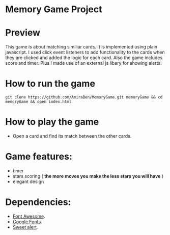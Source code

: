 # Memory Game Project

# Preview
This game is about matching similiar cards. It is implemented using plain javascript. I used click event listeners to add functionality to the cards when they are clicked and added the logic for each card. Also the game includes score and timer. Plus I made use of an external js libary for showing alerts. 

# How to run the game
`git clone https://github.com/AmiraBen/MemoryGame.git memoryGame && cd memoryGame && open index.html`
# How to play the game
* Open a card and find its match between the other cards.

# Game features: 
* timer
* stars scoring ( **the more moves you make the less stars you will have** )
* elegant design

# Dependencies: 
* [Font Awesome](https://maxcdn.bootstrapcdn.com/font-awesome/4.6.1/css/font-awesome.min.css).
* [Google Fonts](https://fonts.googleapis.com/css?family=Coda).
* [Sweet alert](https://sweetalert.js.org/).





